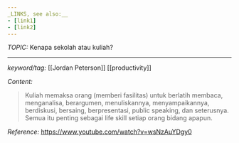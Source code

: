 ```yaml
---
_LINKS, see also:__
- [link1]
- [link2]
---
```


_TOPIC:_ Kenapa sekolah atau kuliah?

---
_keyword/tag:_ [[Jordan Peterson]] [[productivity]]

_Content:_
>Kuliah memaksa orang (memberi fasilitas) untuk berlatih membaca, menganalisa, berargumen, menuliskannya, menyampaikannya, berdiskusi, bersaing, berpresentasi, public speaking, dan seterusnya. Semua itu penting sebagai life skill setiap orang bidang apapun.

_Reference:_
https://www.youtube.com/watch?v=wsNzAuYDgy0


